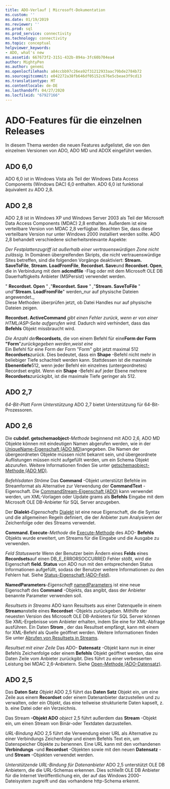 ```yaml
---
title: ADO-Verlauf | Microsoft-Dokumentation
ms.custom: ''
ms.date: 01/19/2019
ms.reviewer: ''
ms.prod: sql
ms.prod_service: connectivity
ms.technology: connectivity
ms.topic: conceptual
helpviewer_keywords:
- ADO, what's new
ms.assetid: 667673f2-3151-432b-894a-3fc60b704ea4
author: MightyPen
ms.author: genemi
ms.openlocfilehash: a84ccbb97c26ea92f31212933aac79bde2784b72
ms.sourcegitcommit: e042272a38fb646df05152c676e5cbeae3f9cd13
ms.translationtype: MT
ms.contentlocale: de-DE
ms.lasthandoff: 04/27/2020
ms.locfileid: "67927166"
---
```

# <a name="ado-features-for-each-release"></a>ADO-Features für die einzelnen Releases

In diesem Thema werden die neuen Features aufgelistet, die von den einzelnen Versionen von ADO, ADO MD und ADOX eingeführt werden.

## <a name="ado-60"></a>ADO 6,0

 ADO 6,0 ist in Windows Vista als Teil der Windows Data Access Components (Windows DAC) 6,0 enthalten. ADO 6,0 ist funktional äquivalent zu ADO 2,8.

## <a name="ado-28"></a>ADO 2,8

 ADO 2,8 ist in Windows XP und Windows Server 2003 als Teil der Microsoft Data Access Components (MDAC) 2,8 enthalten. Außerdem ist eine verteilbare Version von MDAC 2,8 verfügbar. Beachten Sie, dass diese verteilbare Version nur unter Windows 2000 installiert werden sollte. ADO 2,8 behandelt verschiedene sicherheitsrelevante Aspekte:

 *Der Festplattenzugriff ist außerhalb einer vertrauenswürdigen Zone nicht zulässig.*
In Domänen übergreifenden Skripts, die nicht vertrauenswürdige Sites betreffen, sind die folgenden Vorgänge deaktiviert: **Stream. SaveToFile**, **Stream. LoadFromFile**, **Recordset. Save**und **Recordset. Open**, die in Verbindung mit dem **adcmdfile** -Flag oder mit dem Microsoft OLE DB Dauerhaftigkeits Anbieter (MSPersist) verwendet werden.

 " **Recordset. Open** " _,_"**Recordset. Save** " _,_"**Stream. SaveToFile** " _und_"**Stream. LoadFromFile**" werden_nur auf physische Dateien angewendet._        
Diese Methoden überprüfen jetzt, ob Datei Handles nur auf physische Dateien zeigen.

 **Recordset. ActiveCommand**  _gibt einen Fehler zurück, wenn er von einer HTML/ASP-Seite aufgerufen wird._
Dadurch wird verhindert, dass das **Befehls** Objekt missbraucht wird.

 _Die Anzahl der_**Recordsets**, die von einem Befehl für eine**Form der Form "Form**"_zurückgegeben werden_,_weist eine_        
Ein Befehl für eine Form der Form "Form" gibt jetzt maximal 512 **Recordsets**zurück. Dies bedeutet, dass ein **Shape** -Befehl nicht mehr in beliebiger Tiefe schachtelt werden kann. Stattdessen ist die maximale **Ebenentiefe**512, wenn jeder Befehl ein einzelnes (untergeordnetes) Recordset ergibt. Wenn ein **Shape** -Befehl auf jeder Ebene mehrere **Recordsets**zurückgibt, ist die maximale Tiefe geringer als 512.

## <a name="ado-27"></a>ADO 2,7

 *64-Bit-Platt Form Unterstützung* ADO 2,7 bietet Unterstützung für 64-Bit-Prozessoren.

## <a name="ado-26"></a>ADO 2,6

 Die **cubdef. getschemaobject**-_Methode_ beginnend mit ADO 2,6, ADO MD Objekte können mit eindeutigen Namen abgerufen werden, wie in der [UniqueName-Eigenschaft (ADO MD)](../../ado/reference/ado-md-api/uniquename-property-ado-md.md)angegeben.   Die Namen der übergeordneten Objekte müssen nicht bekannt sein, und übergeordnete Auflistungen müssen nicht aufgefüllt werden, um ein Schema Objekt abzurufen. Weitere Informationen finden Sie unter [getschemaobject-Methode (ADO MD)](../../ado/reference/ado-md-api/getschemaobject-method-ado-md.md).

 *Befehlsdaten Ströme* Das **Command** -Objekt unterstützt Befehle im Streamformat als Alternative zur Verwendung der **CommandText** -Eigenschaft. Die [CommandStream-Eigenschaft (ADO)](../../ado/reference/ado-api/commandstream-property-ado.md) kann verwendet werden, um XML-Vorlagen oder Update grams als **Befehls** Eingabe mit dem Microsoft OLE DB-Anbieter für SQL Server anzugeben.

 Der **Dialekt-**_Eigenschafts_ [Dialekt](../../ado/reference/ado-api/dialect-property.md) ist eine neue Eigenschaft, die die Syntax und die allgemeinen Regeln definiert, die der Anbieter zum Analysieren der Zeichenfolge oder des Streams verwendet.  

 **Command. Execute**-_Methode_ die [Execute-Methode](../../ado/reference/ado-api/execute-method-ado-command.md) des ADO- **Befehls** Objekts wurde erweitert, um Streams für die Eingabe und die Ausgabe zu verwenden.  

 *Feld Statuswerte* Wenn der Benutzer beim Ändern eines **Felds** eines **Recordsets**auf einen DB_E_ERRORSOCCURRED Fehler stößt, wird die Eigenschaft **field. Status** von ADO nun mit den entsprechenden Status Informationen aufgefüllt, sodass der Benutzer weitere Informationen zu den Fehlern hat. Siehe [Status-Eigenschaft (ADO-Feld)](../../ado/reference/ado-api/status-property-ado-field.md).

 **NamedParameters**-_Eigenschaft_ [namedParameters](../../ado/reference/ado-api/namedparameters-property-ado.md) ist eine neue Eigenschaft des **Command** -Objekts, das angibt, dass der Anbieter benannte Parameter verwenden soll.  

 *Resultsets in Streams* ADO kann Resultsets aus einer Datenquelle in einem **Stream**anstelle eines **Recordset** -Objekts zurückgeben. Mithilfe der neuesten Version des Microsoft OLE DB-Anbieters für SQL Server können Sie XML-Ergebnisse vom Anbieter erhalten, indem Sie eine for XML-Abfrage ausführen. Ein Daten **Strom** , der das Resultset empfängt, kann mit einem for XML-Befehl als Quelle geöffnet werden. Weitere Informationen finden Sie unter [Abrufen von Resultsets in Streams](../../ado/guide/data/retrieving-resultsets-into-streams.md).

 *Resultset mit einer Zeile* Das ADO- **Datensatz** -Objekt kann nun in einer Befehls Zeichenfolge oder einem **Befehls** Objekt geöffnet werden, das eine Daten Zeile vom Anbieter zurückgibt. Dies führt zu einer verbesserten Leistung bei MDAC 2,6-Anbietern. Siehe [Open-Methode (ADO-Datensatz)](../../ado/reference/ado-api/open-method-ado-record.md).

## <a name="ado-25"></a>ADO 2,5

 Das **Daten Satz** _Objekt_ ADO 2,5 führt das **Daten Satz** Objekt ein, um eine Zeile aus einem **Recordset** oder einem Datenanbieter darzustellen und zu verwalten, oder ein Objekt, das eine teilweise strukturierte Daten kapselt, z. b. eine Datei oder ein Verzeichnis.

 Das Stream **-Objekt ADO** _object_ 2,5 führt außerdem das **Stream** -Objekt ein, um einen Stream von Binär-oder Textdaten darzustellen.

 *URL-Bindung* ADO 2,5 führt die Verwendung einer URL als Alternative zu einer Verbindungs Zeichenfolge und einem Befehls Text ein, um Datenspeicher Objekte zu benennen. Eine URL kann mit den vorhandenen **Verbindungs** -und **Recordset** -Objekten sowie mit den neuen **Datensatz** -und **Stream** -Objekten verwendet werden.

 *Unterstützende URL-Bindung für Datenanbieter* ADO 2,5 unterstützt OLE DB Anbietern, die die URL-Schemas erkennen. Dies schließt OLE DB Anbieter für die Internet Veröffentlichung ein, der auf das Windows 2000-Dateisystem zugreift und das vorhandene http-Schema erkennt.
